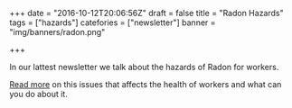 +++
date = "2016-10-12T20:06:56Z"
draft = false
title = "Radon Hazards"
tags = ["hazards"]
catefories = ["newsletter"]
banner = "img/banners/radon.png"

+++

In our lattest newsletter we talk about the hazards of Radon for workers.

[Read more](https://s3.amazonaws.com/newsletter.workers-safety.ca/newsletters/2016+08/2016+08.+Vol.24++No.2+.pdf) on this issues that affects the health of workers and what can you do about it.